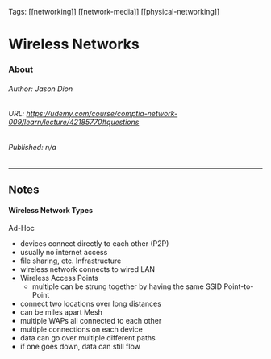 Tags: [[networking]] [[network-media]] [[physical-networking]]

# Wireless Networks
### About
###### Author: *Jason Dion*
###### URL: *https://udemy.com/course/comptia-network-009/learn/lecture/42185770#questions*
###### Published: *n/a*
-------------------------------------------------------------------
## Notes

#### Wireless Network Types
Ad-Hoc
- devices connect directly to each other (P2P)
- usually no internet access
- file sharing, etc.
Infrastructure
- wireless network connects to wired LAN
- Wireless Access Points
	- multiple can be strung together by having the same SSID
Point-to-Point
- connect two locations over long distances
- can be miles apart
Mesh
- multiple WAPs all connected to each other
- multiple connections on each device
- data can go over multiple different paths
- if one goes down, data can still flow